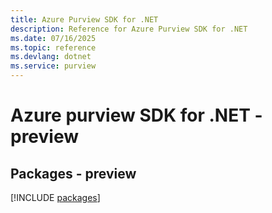 ```yaml
---
title: Azure Purview SDK for .NET
description: Reference for Azure Purview SDK for .NET
ms.date: 07/16/2025
ms.topic: reference
ms.devlang: dotnet
ms.service: purview
---
```

# Azure purview SDK for .NET - preview
## Packages - preview
[!INCLUDE [packages](purview-index.md)]